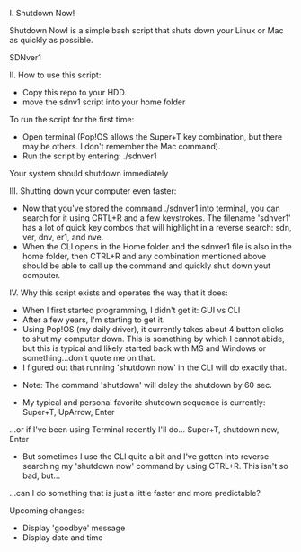 I. Shutdown Now! 

Shutdown Now! is a simple bash script that shuts down your Linux or Mac as quickly as possible.

SDNver1

II. How to use this script:
* Copy this repo to your HDD.
* move the sdnv1 script into your home folder

To run the script for the first time:
* Open terminal (Pop!OS allows the Super+T key combination, but there may be others.  I don't remember the Mac command). 
* Run the script by entering:
./sdnver1

Your system should shutdown immediately

III. Shutting down your computer even faster:
* Now that you've stored the command ./sdnver1 into terminal, you can search for it 
using CRTL+R and a few keystrokes.  The filename 'sdnver1' has a lot of quick key combos that will highlight in a reverse search: sdn, ver, dnv, er1, and nve.  
* When the CLI opens in the Home folder and the sdnver1 file is also in the home folder, 
then CTRL+R and any combination mentioned above should be able to call up the command
and quickly shut down yout computer.

IV. Why this script exists and operates the way that it does:
* When I first started programming, I didn't get it: GUI vs CLI
* After a few years, I'm starting to get it.
* Using Pop!OS (my daily driver), it currently takes about 4 button clicks to shut my computer down.  This is something by which I cannot abide, but this is typical and likely started back with MS and Windows or something...don't quote me on that.
* I figured out that running 'shutdown now' in the CLI will do exactly that.  
- Note: The command 'shutdown' will delay the shutdown by 60 sec.
* My typical and personal favorite shutdown sequence is currently:
Super+T, UpArrow, Enter

...or if I've been using Terminal recently I'll do...
Super+T, shutdown now, Enter

* But sometimes I use the CLI quite a bit and I've gotten into 
reverse searching my 'shutdown now' command by using CTRL+R.  This isn't so bad, but...

...can I do something that is just a little faster and more predictable?

Upcoming changes:
* Display 'goodbye' message
* Display date and time